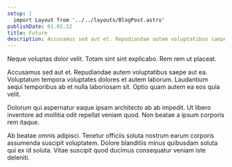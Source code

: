 ```yaml
---
setup: |
  import Layout from '../../layouts/BlogPost.astro'
publishDate: 01.01.12
title: Future
description: Accusamus sed aut et. Repudiandae autem voluptatibus saepe aut ea. Voluptatum tempora voluptates dolores et autem laborum. Laudantium sequi temporibus ab et nulla laboriosam sit. Optio quam autem ea eos quia velit.
---
```


Neque voluptas dolor velit. Totam sint sint explicabo. Rem rem ut placeat.

Accusamus sed aut et. Repudiandae autem voluptatibus saepe aut ea. Voluptatum tempora voluptates dolores et autem laborum. Laudantium sequi temporibus ab et nulla laboriosam sit. Optio quam autem ea eos quia velit.

Dolorum qui aspernatur eaque ipsam architecto ab ab impedit. Ut libero inventore ad mollitia odit repellat veniam quod. Non beatae a ipsum corporis rem itaque.

Ab beatae omnis adipisci. Tenetur officiis soluta nostrum earum corporis assumenda suscipit voluptatem. Dolore blanditiis minus quibusdam soluta qui ex id soluta. Vitae suscipit quod ducimus consequatur veniam iste deleniti.
